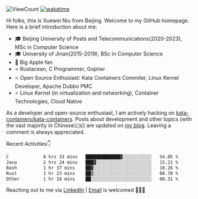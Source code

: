 ![ViewCount](https://views.whatilearened.today/views/github/<justxuewei>/<justxuewei>.svg) [![wakatime](https://wakatime.com/badge/user/018eae19-2c35-4919-be43-56bc26b446d9.svg)](https://wakatime.com/@018eae19-2c35-4919-be43-56bc26b446d9)

Hi folks, this is Xuewei Niu from Beijing. Welcome to my GitHub homepage. Here is a brief introduction about me:

- 🎓 Beijing University of Posts and Telecommunications(2020-2023), MSc in Computer Science
- 🎓 University of Jinan(2015-2019), BSc in Computer Science
- 📱 Big Apple fan
- ⭐️ Rustacean, C Programmer, Gopher
- ⭐️ Open Source Enthusiast: Kata Containers Commiter, Linux Kernel Developer, Apache Dubbo PMC
- ⭐ Linux Kernel (in virtualization and networking), Container Technologies, Cloud Native

As a developer and open-source enthusiast, I am actively hacking on [kata-containers/kata-containers](https://github.com/kata-containers/kata-containers). Posts about development and other topics (with the vast majority in Chinese🇨🇳) are updated on [my blog](https://nxw.name). Leaving a comment is always appreciated.

Recent Activities👇

<!--START_SECTION:waka-->

```txt
C             8 hrs 33 mins   █████████████▓░░░░░░░░░░░   54.05 %
Java          2 hrs 24 mins   ███▓░░░░░░░░░░░░░░░░░░░░░   15.21 %
Bash          1 hr 37 mins    ██▓░░░░░░░░░░░░░░░░░░░░░░   10.26 %
Rust          1 hr 23 mins    ██▒░░░░░░░░░░░░░░░░░░░░░░   08.78 %
Other         1 hr 18 mins    ██░░░░░░░░░░░░░░░░░░░░░░░   08.31 %
```

<!--END_SECTION:waka-->

Reaching out to me via [LinkedIn](https://www.linkedin.com/in/justxuewei) | [Email](mailto:justxuewei@apache.org) is welcomed 🤟🤟🤟
